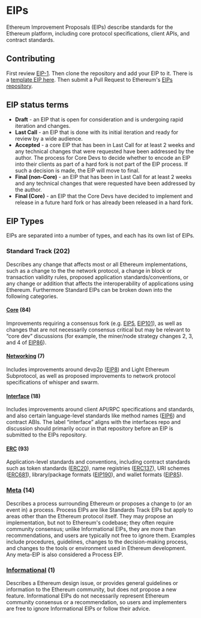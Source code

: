 # EIPs

Ethereum Improvement Proposals (EIPs) describe standards for the Ethereum platform, including core protocol specifications, client APIs, and contract standards.

## Contributing

First review [EIP-1](https://eips.ethereum.org/EIPS/eip-1). Then clone the repository and add your EIP to it. There is a [template EIP here](https://github.com/ethereum/EIPs/blob/master/eip-template.md). Then submit a Pull Request to Ethereum's [EIPs repository](https://github.com/ethereum/EIPs).

## EIP status terms

* **Draft** - an EIP that is open for consideration and is undergoing rapid iteration and changes.
* **Last Call** - an EIP that is done with its initial iteration and ready for review by a wide audience.
* **Accepted** - a core EIP that has been in Last Call for at least 2 weeks and any technical changes that were requested have been addressed by the author. The process for Core Devs to decide whether to encode an EIP into their clients as part of a hard fork is not part of the EIP process. If such a decision is made, the EIP will move to final.
* **Final (non-Core)** - an EIP that has been in Last Call for at least 2 weeks and any technical changes that were requested have been addressed by the author.
* **Final (Core)** - an EIP that the Core Devs have decided to implement and release in a future hard fork or has already been released in a hard fork.

## EIP Types

EIPs are separated into a number of types, and each has its own list of EIPs.

### Standard Track (202)

Describes any change that affects most or all Ethereum implementations, such as a change to the the network protocol, a change in block or transaction validity rules, proposed application standards/conventions, or any change or addition that affects the interoperability of applications using Ethereum. Furthermore Standard EIPs can be broken down into the following categories.

#### [Core](https://eips.ethereum.org/core) (84)

Improvements requiring a consensus fork (e.g. [EIP5](https://eips.ethereum.org/EIPS/eip-5), [EIP101](https://eips.ethereum.org/EIPS/eip-101)), as well as changes that are not necessarily consensus critical but may be relevant to “core dev” discussions (for example, the miner/node strategy changes 2, 3, and 4 of [EIP86](https://eips.ethereum.org/EIPS/eip-86)).

#### [Networking](https://eips.ethereum.org/networking) (7)

Includes improvements around devp2p ([EIP8](https://eips.ethereum.org/EIPS/eip-8)) and Light Ethereum Subprotocol, as well as proposed improvements to network protocol specifications of whisper and swarm.

#### [Interface](https://eips.ethereum.org/interface) (18)

Includes improvements around client API/RPC specifications and standards, and also certain language-level standards like method names ([EIP6](https://eips.ethereum.org/EIPS/eip-6)) and contract ABIs. The label “interface” aligns with the interfaces repo and discussion should primarily occur in that repository before an EIP is submitted to the EIPs repository.

#### [ERC](https://eips.ethereum.org/erc) (93)

Application-level standards and conventions, including contract standards such as token standards ([ERC20](https://eips.ethereum.org/EIPS/eip-20)), name registries ([ERC137](https://eips.ethereum.org/EIPS/eip-137)), URI schemes ([ERC681](https://eips.ethereum.org/EIPS/eip-681)), library/package formats ([EIP190](https://eips.ethereum.org/EIPS/eip-190)), and wallet formats ([EIP85](https://github.com/ethereum/EIPs/issues/85)).

### [Meta](https://eips.ethereum.org/meta) (14)

Describes a process surrounding Ethereum or proposes a change to (or an event in) a process. Process EIPs are like Standards Track EIPs but apply to areas other than the Ethereum protocol itself. They may propose an implementation, but not to Ethereum's codebase; they often require community consensus; unlike Informational EIPs, they are more than recommendations, and users are typically not free to ignore them. Examples include procedures, guidelines, changes to the decision-making process, and changes to the tools or environment used in Ethereum development. Any meta-EIP is also considered a Process EIP.

### [Informational](https://eips.ethereum.org/informational) (1)

Describes a Ethereum design issue, or provides general guidelines or information to the Ethereum community, but does not propose a new feature. Informational EIPs do not necessarily represent Ethereum community consensus or a recommendation, so users and implementers are free to ignore Informational EIPs or follow their advice.